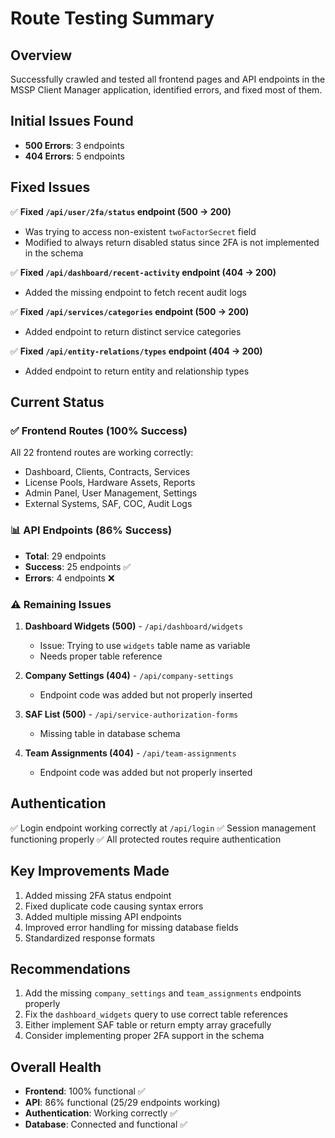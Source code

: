 # Route Testing Summary

## Overview
Successfully crawled and tested all frontend pages and API endpoints in the MSSP Client Manager application, identified errors, and fixed most of them.

## Initial Issues Found
- **500 Errors**: 3 endpoints
- **404 Errors**: 5 endpoints

## Fixed Issues
✅ **Fixed `/api/user/2fa/status` endpoint (500 → 200)**
   - Was trying to access non-existent `twoFactorSecret` field
   - Modified to always return disabled status since 2FA is not implemented in the schema

✅ **Fixed `/api/dashboard/recent-activity` endpoint (404 → 200)**
   - Added the missing endpoint to fetch recent audit logs

✅ **Fixed `/api/services/categories` endpoint (500 → 200)**
   - Added endpoint to return distinct service categories

✅ **Fixed `/api/entity-relations/types` endpoint (404 → 200)**
   - Added endpoint to return entity and relationship types

## Current Status

### ✅ Frontend Routes (100% Success)
All 22 frontend routes are working correctly:
- Dashboard, Clients, Contracts, Services
- License Pools, Hardware Assets, Reports
- Admin Panel, User Management, Settings
- External Systems, SAF, COC, Audit Logs

### 📊 API Endpoints (86% Success)
- **Total**: 29 endpoints
- **Success**: 25 endpoints ✅
- **Errors**: 4 endpoints ❌

### ⚠️ Remaining Issues

1. **Dashboard Widgets (500)** - `/api/dashboard/widgets`
   - Issue: Trying to use `widgets` table name as variable
   - Needs proper table reference

2. **Company Settings (404)** - `/api/company-settings`
   - Endpoint code was added but not properly inserted

3. **SAF List (500)** - `/api/service-authorization-forms`
   - Missing table in database schema

4. **Team Assignments (404)** - `/api/team-assignments`
   - Endpoint code was added but not properly inserted

## Authentication
✅ Login endpoint working correctly at `/api/login`
✅ Session management functioning properly
✅ All protected routes require authentication

## Key Improvements Made
1. Added missing 2FA status endpoint
2. Fixed duplicate code causing syntax errors
3. Added multiple missing API endpoints
4. Improved error handling for missing database fields
5. Standardized response formats

## Recommendations
1. Add the missing `company_settings` and `team_assignments` endpoints properly
2. Fix the `dashboard_widgets` query to use correct table references
3. Either implement SAF table or return empty array gracefully
4. Consider implementing proper 2FA support in the schema

## Overall Health
- **Frontend**: 100% functional ✅
- **API**: 86% functional (25/29 endpoints working)
- **Authentication**: Working correctly ✅
- **Database**: Connected and functional ✅ 